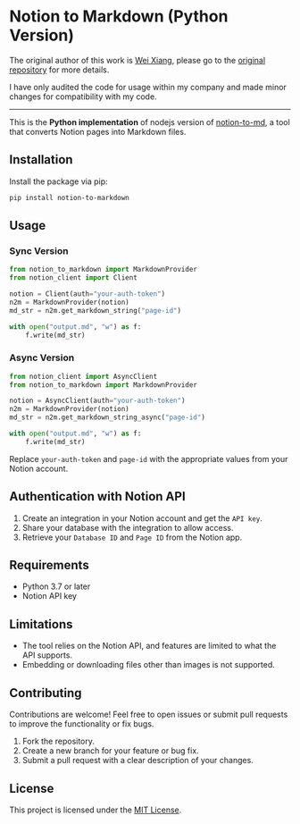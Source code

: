 # Notion to Markdown (Python Version)

The original author of this work is [Wei Xiang](xiangweiqaz@gmail.com), please go to the [original repository](https://github.com/SwordAndTea/notion-to-md-py) for more details.

I have only audited the code for usage within my company and made minor changes for compatibility with my code.

---

This is the **Python implementation** of nodejs version of [notion-to-md](https://github.com/souvikinator/notion-to-md),
a tool that converts Notion pages into Markdown files.

## Installation

Install the package via pip:

```bash
pip install notion-to-markdown
```

## Usage

### Sync Version

```python
from notion_to_markdown import MarkdownProvider
from notion_client import Client

notion = Client(auth="your-auth-token")
n2m = MarkdownProvider(notion)
md_str = n2m.get_markdown_string("page-id")

with open("output.md", "w") as f:
    f.write(md_str)
```

### Async Version

```python
from notion_client import AsyncClient
from notion_to_markdown import MarkdownProvider

notion = AsyncClient(auth="your-auth-token")
n2m = MarkdownProvider(notion)
md_str = n2m.get_markdown_string_async("page-id")

with open("output.md", "w") as f:
    f.write(md_str)
```

Replace `your-auth-token` and `page-id` with the appropriate values from your Notion account.

## Authentication with Notion API

1. Create an integration in your Notion account and get the `API key`.
2. Share your database with the integration to allow access.
3. Retrieve your `Database ID` and `Page ID` from the Notion app.

## Requirements

- Python 3.7 or later
- Notion API key

## Limitations

- The tool relies on the Notion API, and features are limited to what the API supports.
- Embedding or downloading files other than images is not supported.

## Contributing

Contributions are welcome! Feel free to open issues or submit pull requests to improve the functionality or fix bugs.

1. Fork the repository.
2. Create a new branch for your feature or bug fix.
3. Submit a pull request with a clear description of your changes.

## License

This project is licensed under the [MIT License](LICENSE).
